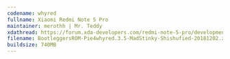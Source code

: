```yaml
---
codename: whyred
fullname: Xiaomi Redmi Note 5 Pro
maintainer: merothh | Mr. Teddy
xdathread: https://forum.xda-developers.com/redmi-note-5-pro/development/rom-bootleggersrom-3-5-beta-whyred-t3865816
filename: BootleggersROM-Pie4whyred.3.5-MadStinky-Shishufied-20181202.zip
buildsize: 740MB
---
```

